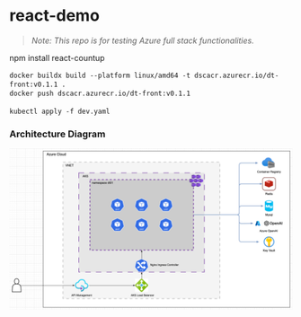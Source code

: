 # react-demo

> *Note: This repo is for testing Azure full stack functionalities.*


npm install react-countup


```shell
docker buildx build --platform linux/amd64 -t dscacr.azurecr.io/dt-front:v0.1.1 .
docker push dscacr.azurecr.io/dt-front:v0.1.1

kubectl apply -f dev.yaml
```

### Architecture Diagram

![architecture.png](./img_8.png)